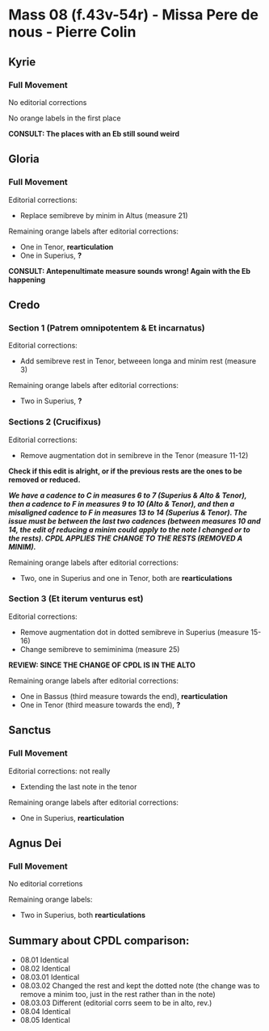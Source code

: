 # Mass 08 (f.43v-54r) - Missa Pere de nous - Pierre Colin



## Kyrie
### Full Movement

No editorial corrections

No orange labels in the first place

**CONSULT: The places with an Eb still sound weird**


## Gloria
### Full Movement

Editorial corrections:
- Replace semibreve by minim in Altus (measure 21)

Remaining orange labels after editorial corrections:
- One in Tenor, **rearticulation**
- One in Superius, **?**

**CONSULT: Antepenultimate measure sounds wrong! Again with the Eb happening**


## Credo 
### Section 1 (Patrem omnipotentem & Et incarnatus)

Editorial corrections:
- Add semibreve rest in Tenor, betweeen longa and minim rest (measure 3)

Remaining orange labels after editorial corrections:
- Two in Superius, **?**


### Sections 2 (Crucifixus)

Editorial corrections:
- Remove augmentation dot in semibreve in the Tenor (measure 11-12)

**Check if this edit is alright, or if the previous rests are the ones to be removed or reduced.**

***We have a cadence to C in measures 6 to 7 (Superius & Alto & Tenor), then a cadence to F in measures 9 to 10 (Alto & Tenor), and then a misaligned cadence to F in measures 13 to 14 (Superius & Tenor). The issue must be between the last two cadences (between measures 10 and 14, the edit of reducing a minim could apply to the note I changed or to the rests). CPDL APPLIES THE CHANGE TO THE RESTS (REMOVED A MINIM).***

Remaining orange labels after editorial corrections:
- Two, one in Superius and one in Tenor, both are **rearticulations**


### Section 3 (Et iterum venturus est)

Editorial corrections:
- Remove augmentation dot in dotted semibreve in Superius (measure 15-16)
- Change semibreve to semiminima (measure 25)

**REVIEW: SINCE THE CHANGE OF CPDL IS IN THE ALTO**

Remaining orange labels after editorial corrections:
- One in Bassus (third measure towards the end), **rearticulation** 
- One in Tenor (third measure towards the end), **?**


## Sanctus
### Full Movement

Editorial corrections: not really
- Extending the last note in the tenor

Remaining orange labels after editorial corrections:
- One in Superius, **rearticulation**


## Agnus Dei 
### Full Movement

No editorial corretions

Remaining orange labels:
- Two in Superius, both **rearticulations**


## Summary about CPDL comparison:
- 08.01	Identical
- 08.02	Identical
- 08.03.01	Identical
- 08.03.02	Changed the rest and kept the dotted note (the change was to remove a minim too, just in the rest rather than in the note)
- 08.03.03	Different (editorial corrs seem to be in alto, rev.)
- 08.04	Identical
- 08.05	Identical
